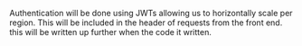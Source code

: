 Authentication will be done using JWTs allowing us to horizontally scale per region. 
This will be included in the header of requests from the front end.
this will be written up further when the code it written.  